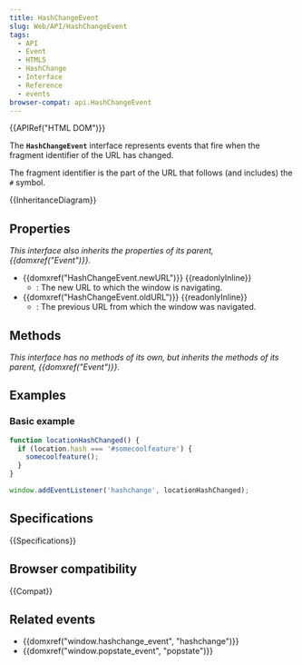```yaml
---
title: HashChangeEvent
slug: Web/API/HashChangeEvent
tags:
  - API
  - Event
  - HTML5
  - HashChange
  - Interface
  - Reference
  - events
browser-compat: api.HashChangeEvent
---
```

{{APIRef("HTML DOM")}}

The **`HashChangeEvent`** interface represents events that fire when the fragment identifier of the URL has changed.

The fragment identifier is the part of the URL that follows (and includes) the `#` symbol.

{{InheritanceDiagram}}

## Properties

_This interface also inherits the properties of its parent, {{domxref("Event")}}._

- {{domxref("HashChangeEvent.newURL")}} {{readonlyInline}}
  - : The new URL to which the window is navigating.
- {{domxref("HashChangeEvent.oldURL")}} {{readonlyInline}}
  - : The previous URL from which the window was navigated.

## Methods

_This interface has no methods of its own, but inherits the methods of its parent, {{domxref("Event")}}._

## Examples

### Basic example

```js
function locationHashChanged() {
  if (location.hash === '#somecoolfeature') {
    somecoolfeature();
  }
}

window.addEventListener('hashchange', locationHashChanged);
```

## Specifications

{{Specifications}}

## Browser compatibility

{{Compat}}

## Related events

- {{domxref("window.hashchange_event", "hashchange")}}
- {{domxref("window.popstate_event", "popstate")}}
